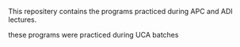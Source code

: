 This repositery contains the programs practiced during APC and ADI lectures.

these programs were practiced during UCA batches



































































































































































































































































































































































































































































































































































































































































